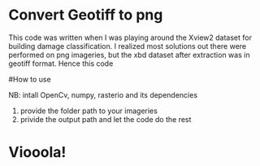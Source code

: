 # Convert Geotiff to png
This code was written when I was playing around the Xview2 dataset for building damage classification.
I realized most solutions out there were performed on png imageries, but the xbd dataset after extraction was in geotiff format.
Hence this code

#How to use

NB: intall OpenCv, numpy, rasterio and its dependencies
1. provide the folder path to your imageries 
2. privide the output path and let the code do the rest

# Viooola!
